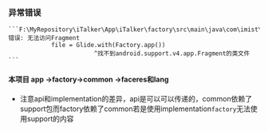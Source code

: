    
   ### 异常错误
    ```F:\MyRepository\iTalker\App\iTalker\factory\src\main\java\com\imist\italker\factory\data\helper\MessageHelper.java:121: 错误: 无法访问Fragment
                file = Glide.with(Factory.app())
                            ^找不到android.support.v4.app.Fragment的类文件
    ```
  
 
 
 ####  本项目 app ->factory->common ->faceres和lang
 * 注意api和implementation的差异，api是可以可以传递的，common依赖了support包而factory依赖了common若是使用implementation`factory`无法使用support的内容